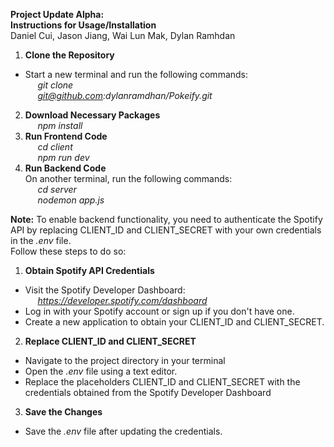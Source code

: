 **Project Update Alpha:\
Instructions for Usage/Installation**\
Daniel Cui, Jason Jiang, Wai Lun Mak, Dylan Ramhdan


1. **Clone the Repository**
  * Start a new terminal and run the following commands:\
      &nbsp;&nbsp;&nbsp;&nbsp; *git clone*\
      &nbsp;&nbsp;&nbsp;&nbsp; *git@github.com:dylanramdhan/Pokeify.git*
2. **Download Necessary Packages**\
      &nbsp;&nbsp;&nbsp;&nbsp; *npm install*
3. **Run Frontend Code**\
    &nbsp;&nbsp;&nbsp;&nbsp; *cd client*\
    &nbsp;&nbsp;&nbsp;&nbsp; *npm run dev*
4. **Run Backend Code**\
    On another terminal, run the following commands:\
      &nbsp;&nbsp;&nbsp;&nbsp; *cd server*\
      &nbsp;&nbsp;&nbsp;&nbsp; *nodemon app.js*
    
**Note:** To enable backend functionality, you need to authenticate the Spotify API by replacing CLIENT_ID and CLIENT_SECRET with your own credentials in the *.env* file.\
Follow these steps to do so:

1. **Obtain Spotify API Credentials**
  * Visit the Spotify Developer Dashboard:\
   &nbsp;&nbsp;&nbsp;&nbsp; *https://developer.spotify.com/dashboard*
  * Log in with your Spotify account or sign up if you don't have one.
  * Create a new application to obtain your CLIENT_ID and CLIENT_SECRET.
2. **Replace CLIENT_ID and CLIENT_SECRET**
  * Navigate to the project directory in your terminal
  * Open the *.env* file using a text editor.
  * Replace the placeholders CLIENT_ID and CLIENT_SECRET with the credentials obtained from the Spotify Developer Dashboard
        
3. **Save the Changes**
  * Save the *.env* file after updating the credentials.
